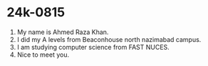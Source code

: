 # 24k-0815
1) My name is Ahmed Raza Khan. 
2) I did my A levels from Beaconhouse north nazimabad campus.
3) I am studying computer science from FAST NUCES.
4) Nice to meet you.
